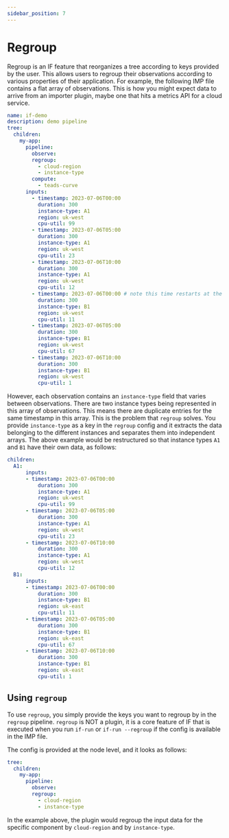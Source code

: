 ```yaml
---
sidebar_position: 7
---
```


# Regroup

Regroup is an IF feature that reorganizes a tree according to keys provided by the user. This allows users to regroup their observations according to various properties of their application. For example, the following IMP file contains a flat array of observations. This is how you might expect data to arrive from an importer plugin, maybe one that hits a metrics API for a cloud service.


```yaml
name: if-demo
description: demo pipeline
tree:
  children:
    my-app:
      pipeline:
        observe:
        regroup:
          - cloud-region
          - instance-type     
        compute:
          - teads-curve
      inputs:
        - timestamp: 2023-07-06T00:00
          duration: 300 
          instance-type: A1 
          region: uk-west
          cpu-util: 99
        - timestamp: 2023-07-06T05:00 
          duration: 300 
          instance-type: A1 
          region: uk-west
          cpu-util: 23	  
        - timestamp: 2023-07-06T10:00
          duration: 300
          instance-type: A1 
          region: uk-west
          cpu-util: 12
        - timestamp: 2023-07-06T00:00 # note this time restarts at the start timstamp
          duration: 300 
          instance-type: B1
          region: uk-west
          cpu-util: 11
        - timestamp: 2023-07-06T05:00 
          duration: 300 
          instance-type: B1
          region: uk-west
          cpu-util: 67
        - timestamp: 2023-07-06T10:00
          duration: 300 
          instance-type: B1
          region: uk-west
          cpu-util: 1	  
```

However, each observation contains an `instance-type` field that varies between observations. There are two instance types being represented in this array of observations. This means there are duplicate entries for the same timestamp in this array. This is the problem that `regroup` solves. You provide `instance-type` as a key in the `regroup` config and it extracts the data belonging to the different instances and separates them into independent arrays. The above example would be restructured so that instance types `A1` and `B1` have their own data, as follows:


```yaml
children:
  A1:
      inputs:
      - timestamp: 2023-07-06T00:00
          duration: 300
          instance-type: A1
          region: uk-west
          cpu-util: 99
      - timestamp: 2023-07-06T05:00
          duration: 300
          instance-type: A1
          region: uk-west
          cpu-util: 23
      - timestamp: 2023-07-06T10:00
          duration: 300
          instance-type: A1
          region: uk-west
          cpu-util: 12
  B1:
      inputs:
      - timestamp: 2023-07-06T00:00
          duration: 300
          instance-type: B1
          region: uk-east
          cpu-util: 11
      - timestamp: 2023-07-06T05:00
          duration: 300
          instance-type: B1
          region: uk-east
          cpu-util: 67
      - timestamp: 2023-07-06T10:00
          duration: 300
          instance-type: B1
          region: uk-east
          cpu-util: 1          
```

## Using `regroup`

To use `regroup`, you simply provide the keys you want to regroup by in the `regroup` pipeline. `regroup` is NOT a plugin, it is a core feature of IF that is executed when you run `if-run` or `if-run --regroup` if the config is available in the IMP file.

The config is provided at the node level, and it looks as follows:

```yaml
tree:
  children:
    my-app:
      pipeline:
        observe:
        regroup:
          - cloud-region
          - instance-type  
```

In the example above, the plugin would regroup the input data for the specific component by `cloud-region` and by `instance-type`.
